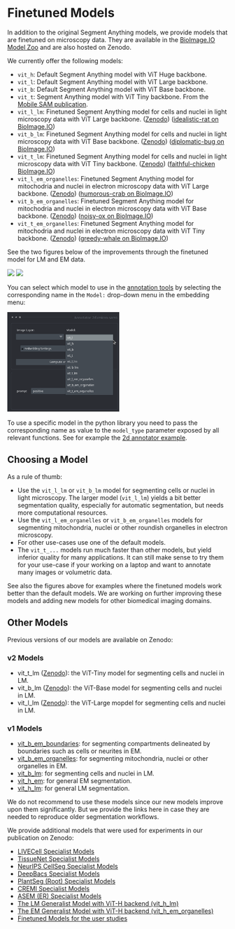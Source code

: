 # Finetuned Models

In addition to the original Segment Anything models, we provide models that are finetuned on microscopy data.
They are available in the [BioImage.IO Model Zoo](https://bioimage.io/#/) and are also hosted on Zenodo.

We currently offer the following models:

- `vit_h`: Default Segment Anything model with ViT Huge backbone.
- `vit_l`: Default Segment Anything model with ViT Large backbone.
- `vit_b`: Default Segment Anything model with ViT Base backbone.
- `vit_t`: Segment Anything model with ViT Tiny backbone. From the [Mobile SAM publication](https://arxiv.org/abs/2306.14289).
- `vit_l_lm`: Finetuned Segment Anything model for cells and nuclei in light microscopy data with ViT Large backbone. ([Zenodo](https://doi.org/10.5281/zenodo.11111176)) ([idealistic-rat on BioImage.IO](https://bioimage.io/#/?id=idealistic-rat))
- `vit_b_lm`: Finetuned Segment Anything model for cells and nuclei in light microscopy data with ViT Base backbone. ([Zenodo](https://zenodo.org/doi/10.5281/zenodo.11103797)) ([diplomatic-bug on BioImage.IO](https://bioimage.io/#/?id=diplomatic-bug))
- `vit_t_lm`: Finetuned Segment Anything model for cells and nuclei in light microscopy data with ViT Tiny backbone. ([Zenodo](https://doi.org/10.5281/zenodo.11111328)) ([faithful-chicken BioImage.IO](https://bioimage.io/#/?id=faithful-chicken))
- `vit_l_em_organelles`: Finetuned Segment Anything model for mitochodria and nuclei in electron microscopy data with ViT Large backbone. ([Zenodo](https://doi.org/10.5281/zenodo.11111054)) ([humorous-crab on BioImage.IO](https://bioimage.io/#/?id=humorous-crab))
- `vit_b_em_organelles`: Finetuned Segment Anything model for mitochodria and nuclei in electron microscopy data with ViT Base backbone. ([Zenodo](https://doi.org/10.5281/zenodo.11111293)) ([noisy-ox on BioImage.IO](https://bioimage.io/#/?id=noisy-ox))
- `vit_t_em_organelles`: Finetuned Segment Anything model for mitochodria and nuclei in electron microscopy data with ViT Tiny backbone. ([Zenodo](https://doi.org/10.5281/zenodo.11110950)) ([greedy-whale on BioImage.IO](https://bioimage.io/#/?id=greedy-whale))

See the two figures below of the improvements through the finetuned model for LM and EM data. 

<img src="https://raw.githubusercontent.com/computational-cell-analytics/micro-sam/master/doc/images/lm_comparison.png" width="768">

<img src="https://raw.githubusercontent.com/computational-cell-analytics/micro-sam/master/doc/images/em_comparison.png" width="768">

You can select which model to use in the [annotation tools](#annotation-tools) by selecting the corresponding name in the `Model:` drop-down menu in the embedding menu:

<img src="https://raw.githubusercontent.com/computational-cell-analytics/micro-sam/master/doc/images/model-type-selector.png" width="256">

To use a specific model in the python library you need to pass the corresponding name as value to the `model_type` parameter exposed by all relevant functions.
See for example the [2d annotator example](https://github.com/computational-cell-analytics/micro-sam/blob/master/examples/annotator_2d.py#L62).


## Choosing a Model 

As a rule of thumb:
- Use the `vit_l_lm` or `vit_b_lm` model for segmenting cells or nuclei in light microscopy. The larger model (`vit_l_lm`) yields a bit better segmentation quality, especially for automatic segmentation, but needs more computational resources.
- Use the `vit_l_em_organelles` or `vit_b_em_organelles` models for segmenting mitochondria, nuclei or other  roundish organelles in electron microscopy.
- For other use-cases use one of the default models.
- The `vit_t_...` models run much faster than other models, but yield inferior quality for many applications. It can still make sense to try them for your use-case if your working on a laptop and want to annotate many images or volumetric data. 

See also the figures above for examples where the finetuned models work better than the default models.
We are working on further improving these models and adding new models for other biomedical imaging domains.


## Other Models

Previous versions of our models are available on Zenodo:

### v2 Models
- vit_t_lm ([Zenodo](https://zenodo.org/records/11111329)): the ViT-Tiny model for segmenting cells and nuclei in LM.
- vit_b_lm ([Zenodo](https://zenodo.org/records/11103798)): the ViT-Base model for segmenting cells and nuclei in LM.
- vit_l_lm ([Zenodo](https://zenodo.org/records/11111177)): the ViT-Large mopdel for segmenting cells and nuclei in LM.

### v1 Models
- [vit_b_em_boundaries](https://zenodo.org/records/10524894): for segmenting compartments delineated by boundaries such as cells or neurites in EM.
- [vit_b_em_organelles](https://zenodo.org/records/10524828): for segmenting mitochondria, nuclei or other organelles in EM.
- [vit_b_lm](https://zenodo.org/records/10524791): for segmenting cells and nuclei in LM.
- [vit_h_em](https://zenodo.org/records/8250291): for general EM segmentation.
- [vit_h_lm](https://zenodo.org/records/8250299): for general LM segmentation.

We do not recommend to use these models since our new models improve upon them significantly. But we provide the links here in case they are needed to reproduce older segmentation workflows.

We provide additional models that were used for experiments in our publication on Zenodo:
- [LIVECell Specialist Models](https://doi.org/10.5281/zenodo.11115426)
- [TissueNet Specialist Models](https://doi.org/10.5281/zenodo.11115998)
- [NeurIPS CellSeg Specialist Models](https://doi.org/10.5281/zenodo.11116407)
- [DeepBacs Specialist Models](https://doi.org/10.5281/zenodo.11115827)
- [PlantSeg (Root) Specialist Models](https://doi.org/10.5281/zenodo.11116603)
- [CREMI Specialist Models](https://doi.org/10.5281/zenodo.11117314)
- [ASEM (ER) Specialist Models](https://doi.org/10.5281/zenodo.11117144)
- [The LM Generalist Model with ViT-H backend (vit_h_lm)](https://doi.org/10.5281/zenodo.11117559)
- [The EM Generalist Model with ViT-H backend (vit_h_em_organelles)](https://doi.org/10.5281/zenodo.11117495)
- [Finetuned Models for the user studies](https://doi.org/10.5281/zenodo.11117615)
